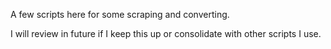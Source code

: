 A few scripts here for some scraping and converting.

I will review in future if I keep this up or consolidate with other scripts I use.
